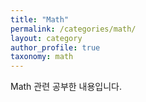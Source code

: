 ```yaml
---
title: "Math"
permalink: /categories/math/
layout: category
author_profile: true
taxonomy: math
---
```


Math 관련 공부한 내용입니다.